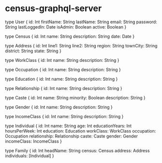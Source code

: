 # census-graphql-server

type User {
    id: Int
    firstName: String
    lastName: String
    email: String
    password: String
    lastLoggedIn: Date
    isAdmin: Boolean
    active: Boolean
}

type Census {
    id: Int
    name: String
    description: String
    date: Date
}

type Address {
    id: Int
    line1: String
    line2: String
    region: String
    townCity: String
    district: String
    state: String
}

type WorkClass {
    id: Int
    name: String
    description: String
}

type Occupation {
    id: Int
    name: String
    description: String
}

type Education {
    id: Int
    name: String
    description: String
}

type Relationship {
    id: Int
    name: String
    description: String
}

type Caste {
    id: Int
    name: String
    minority: Boolean
    description: String
}

type Gender {
    id: Int
    name: String
    description: String
}

type IncomeClass {
    id: Int
    name: String
    description: String
}

type Individual {
    id: Int
    name: String
    age: Int
    educationYears: Int
    hoursPerWeek: Int
    education: Education
    workClass: WorkClass
    occupation:  Occupation
    relationship: Relationship
    caste: Caste
    gender: Gender
    incomeClass: IncomeClass
}

type Family {
    id: Int
    headName: String
    census: Census
    address: Address
    individuals: [Individual]
}
